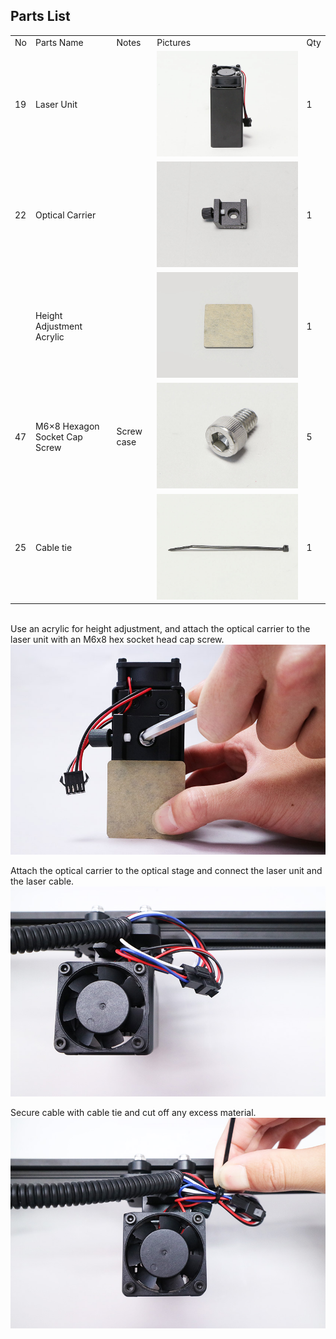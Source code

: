 ## Parts List
<table class="packing-list">
<tbody>
<tr>
<td>No</td>
<td>Parts Name</td>
<td>Notes</td>
<td class="packing-img">Pictures</td>
<td>Qty</td>
</tr>
<tr>
<td>19</td>
<td>Laser Unit</td>
<td></td>
<td><img src="./images/09/p9-1.jpg" alt="Laser Unit"></td>
<td>1</td>
</tr>
<tr>
<td>22</td>
<td>Optical Carrier</td>
<td></td>
<td><img src="./images/09/p9-2.jpg" alt="Optical Carrier"></td>
<td>1</td>
</tr>
<tr>
<td></td>
<td>Height Adjustment Acrylic</td>
<td></td>
<td><img src="./images/09/p9-3.jpg" alt="Height Adjustment Acrylic"></td>
<td>1</td>
</tr>
<tr>
<td>47</td>
<td>M6×8 Hexagon Socket Cap Screw</td>
<td>Screw case</td>
<td><img src="./images/09/p9-4.jpg" alt="M6×8 Hexagon Socket Cap Screw"></td>
<td>5</td>
</tr>
<tr>
<td>25</td>
<td>Cable tie</td>
<td></td>
<td><img src="./images/09/p9-5.jpg" alt="Cable tie"></td>
<td>1</td>
</tr>
</tbody>
</table>

<br>
Use an acrylic for height adjustment, and attach the optical carrier to the laser unit with an M6x8 hex socket head cap screw.

<img src="./images/09/mini-300mm_09_01.jpg">

Attach the optical carrier to the optical stage and connect the laser unit and the laser cable.
<img src="./images/09/mini-300mm_09_02.jpg">

Secure cable with cable tie and cut off any excess material.
<img src="./images/09/mini-300mm_09_03.jpg">
